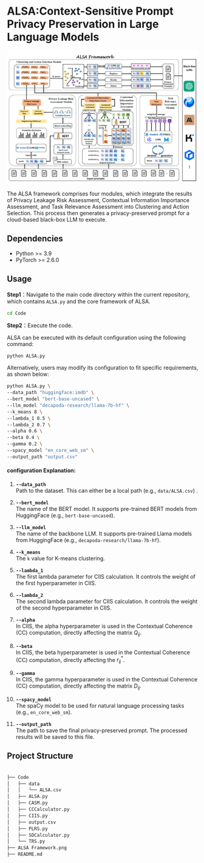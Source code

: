 # ALSA:Context-Sensitive Prompt Privacy Preservation in Large Language Models

<img src="https://github.com/837852427/Adaptive-Linguistic-Sanitization-and-Anonymization-ALSA/blob/main/ALSA%20Framework.png?raw=true" style="zoom:50%;" />

The ALSA framework comprises four modules, which integrate the results of Privacy Leakage Risk Assessment, Contextual Information Importance Assessment, and Task Relevance Assessment into Clustering and Action Selection. This process then generates a privacy-preserved prompt for a cloud-based black-box LLM to execute.

<h2>Dependencies </h2>

* Python >= 3.9
* PyTorch >= 2.6.0


<h2>Usage </h2>

**Step1**：Navigate to the main code directory within the current repository, which contains `ALSA.py` and the core framework of ALSA.

```bash
cd Code 
```

**Step2**：Execute the code.

ALSA can be executed with its default configuration using the following command:

```bash
python ALSA.py
```

Alternatively, users may modify its configuration to fit specific requirements, as shown below:

```bash
python ALSA.py \
--data_path "huggingface:imdb" \
--bert_model "bert-base-uncased" \
--llm_model "decapoda-research/llama-7b-hf" \
--k_means 8 \
--lambda_1 0.5 \
--lambda_2 0.7 \
--alpha 0.6 \
--beta 0.4 \
--gamma 0.2 \
--spacy_model "en_core_web_sm" \
--output_path "output.csv"
```
#### configuration Explanation:

1. **`--data_path`**  
   Path to the dataset. This can either be a local path (e.g., `data/ALSA.csv`) .

2. **`--bert_model`**  
   The name of the BERT model. It supports pre-trained BERT models from HuggingFace (e.g., `bert-base-uncased`). 

3. **`--llm_model`**  
   The name of the backbone LLM. It supports pre-trained Llama models from HuggingFace (e.g., `decapoda-research/llama-7b-hf`). 

4. **`--k_means`**  
   The `k` value for K-means clustering.

5. **`--lambda_1`**  
   The first lambda parameter for CIIS calculation. It controls the weight of the first hyperparameter in CIIS.

6. **`--lambda_2`**  
   The second lambda parameter for CIIS calculation. It controls the weight of the second hyperparameter in CIIS.

7. **`--alpha`**  
   In CIIS, the alpha hyperparameter is used in the Contextual Coherence (CC) computation, directly affecting the matrix $Q_{ij}$.

8. **`--beta`**  
   In CIIS, the beta hyperparameter is used in the Contextual Coherence (CC) computation, directly affecting the $r^*_{ij}$.

9. **`--gamma`**  
   In CIIS, the gamma hyperparameter is used in the Contextual Coherence (CC) computation, directly affecting the matrix $D_{ij}$.

10.  **`--spacy_model`**  
    The spaCy model to be used for natural language processing tasks (e.g., `en_core_web_sm`).

11. **`--output_path`**  
    The path to save the final privacy-preserved prompt. The processed results will be saved to this file.


<h2>Project Structure </h2>

```bash

├── Code
│   ├── data
│   │   └── ALSA.csv
│   ├── ALSA.py
│   ├── CASM.py
│   ├── CCCalculator.py
│   ├── CIIS.py
│   ├── output.csv
│   ├── PLRS.py
│   ├── SDCalculator.py
│   └── TRS.py
├── ALSA Framework.png
├── README.md
```
